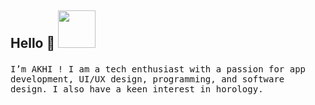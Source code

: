 ## <p>Hello 👋 <img src="https://i.imgur.com/a4kJg3Z.gif" width="60"></p>

<samp>
I’m AKHI ! I am a tech enthusiast with a passion for app development, UI/UX design, programming, and software design. I also have a keen interest in horology.
</samp>
